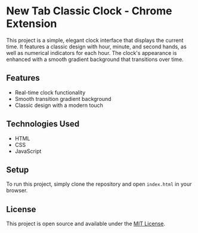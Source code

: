 # New Tab Classic Clock - Chrome Extension

This project is a simple, elegant clock interface that displays the current time. It features a classic design with hour, minute, and second hands, as well as numerical indicators for each hour. The clock's appearance is enhanced with a smooth gradient background that transitions over time.

## Features

- Real-time clock functionality
- Smooth transition gradient background
- Classic design with a modern touch

## Technologies Used

- HTML
- CSS
- JavaScript

## Setup

To run this project, simply clone the repository and open `index.html` in your browser.

## License

This project is open source and available under the [MIT License](LICENSE).
